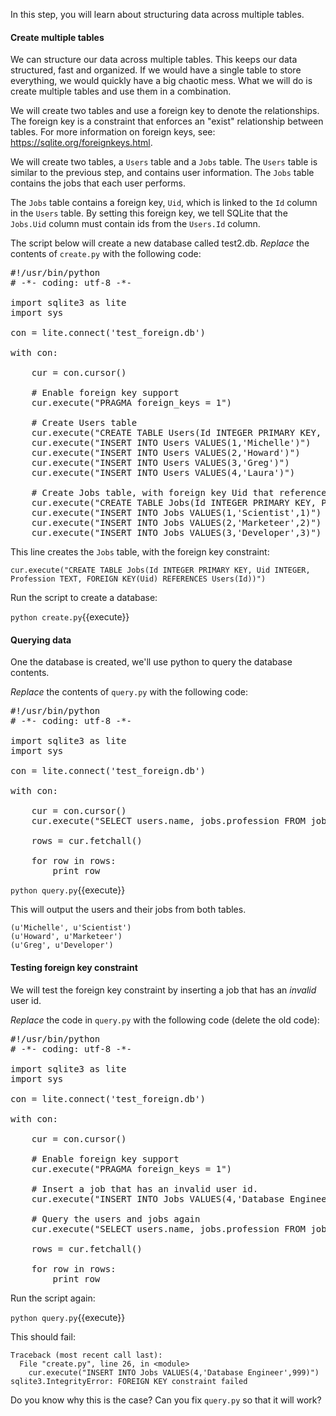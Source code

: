 In this step, you will learn about structuring data across multiple tables.

#### Create multiple tables

We can structure our data across multiple tables. This keeps our data structured, fast and organized.  If we would have a single table to store everything, we would quickly have a big chaotic mess. What we will do is create multiple tables and use them in a combination.

We will create two tables and use a foreign key to denote the relationships. The foreign key is a constraint that enforces an "exist" relationship between tables. For more information on foreign keys, see: https://sqlite.org/foreignkeys.html.

We will create two tables, a `Users` table and a `Jobs` table. The `Users` table is similar to the previous step, and contains user information. The `Jobs` table contains the jobs that each user performs.

The `Jobs` table contains a foreign key, `Uid`, which is linked to the `Id` column in the `Users` table. By setting this foreign key, we tell SQLite that the `Jobs.Uid` column must contain ids from the `Users.Id` column.

The script below will create a new database called test2.db. *Replace* the contents of `create.py` with the following code:

<pre class="file" data-filename="create.py" data-target="replace">
#!/usr/bin/python
# -*- coding: utf-8 -*-

import sqlite3 as lite
import sys

con = lite.connect('test_foreign.db')

with con:

    cur = con.cursor()

    # Enable foreign key support
    cur.execute("PRAGMA foreign_keys = 1")

    # Create Users table
    cur.execute("CREATE TABLE Users(Id INTEGER PRIMARY KEY, Name TEXT)")
    cur.execute("INSERT INTO Users VALUES(1,'Michelle')")
    cur.execute("INSERT INTO Users VALUES(2,'Howard')")
    cur.execute("INSERT INTO Users VALUES(3,'Greg')")
    cur.execute("INSERT INTO Users VALUES(4,'Laura')")

    # Create Jobs table, with foreign key Uid that references Users.Id
    cur.execute("CREATE TABLE Jobs(Id INTEGER PRIMARY KEY, Profession TEXT, Uid INTEGER, FOREIGN KEY(Uid) REFERENCES Users(Id))")
    cur.execute("INSERT INTO Jobs VALUES(1,'Scientist',1)")
    cur.execute("INSERT INTO Jobs VALUES(2,'Marketeer',2)")
    cur.execute("INSERT INTO Jobs VALUES(3,'Developer',3)")
</pre>

This line creates the `Jobs` table, with the foreign key constraint: 

```
cur.execute("CREATE TABLE Jobs(Id INTEGER PRIMARY KEY, Uid INTEGER, Profession TEXT, FOREIGN KEY(Uid) REFERENCES Users(Id))")
```
Run the script to create a database:

`python create.py`{{execute}}

#### Querying data

One the database is created, we'll use python to query the database contents.

*Replace* the contents of `query.py` with the following code:

<pre class="file" data-filename="query.py" data-target="replace">
#!/usr/bin/python
# -*- coding: utf-8 -*-

import sqlite3 as lite
import sys

con = lite.connect('test_foreign.db')

with con:

    cur = con.cursor()
    cur.execute("SELECT users.name, jobs.profession FROM jobs INNER JOIN users ON users.ID = jobs.uid")

    rows = cur.fetchall()

    for row in rows:
        print row
</pre>

`python query.py`{{execute}}

This will output the users and their jobs from both tables.

```
(u'Michelle', u'Scientist')
(u'Howard', u'Marketeer')
(u'Greg', u'Developer')
```

#### Testing foreign key constraint

We will test the foreign key constraint by inserting a job that has an *invalid* user id.

*Replace* the code in `query.py` with the following code (delete the old code):

<pre class="file" data-filename="query.py" data-target="replace">
#!/usr/bin/python
# -*- coding: utf-8 -*-

import sqlite3 as lite
import sys

con = lite.connect('test_foreign.db')

with con:

    cur = con.cursor()

    # Enable foreign key support
    cur.execute("PRAGMA foreign_keys = 1")

    # Insert a job that has an invalid user id.
    cur.execute("INSERT INTO Jobs VALUES(4,'Database Engineer',999)")

    # Query the users and jobs again
    cur.execute("SELECT users.name, jobs.profession FROM jobs INNER JOIN users ON users.ID = jobs.uid")

    rows = cur.fetchall()

    for row in rows:
        print row
</pre>

Run the script again:

`python query.py`{{execute}}

This should fail:

```
Traceback (most recent call last):
  File "create.py", line 26, in <module>
    cur.execute("INSERT INTO Jobs VALUES(4,'Database Engineer',999)")
sqlite3.IntegrityError: FOREIGN KEY constraint failed
```

Do you know why this is the case? Can you fix `query.py` so that it will work?
